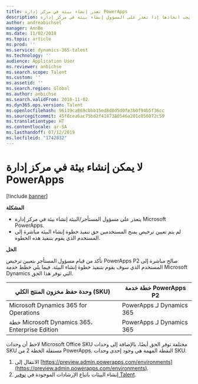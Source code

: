 ```yaml
---
title: تعذر إنشاء بيئة في مركز إدارة PowerApps
description: يشرح هذا الموضوع الخطوات التي يجب اتخاذها إذا تعذر على المسؤول إنشاء بيئة في مركز إدارة Microsoft PowerApps.
author: andreabichsel
manager: AnnBe
ms.date: 11/02/2018
ms.topic: article
ms.prod: ''
ms.service: dynamics-365-talent
ms.technology: ''
audience: Application User
ms.reviewer: anbichse
ms.search.scope: Talent
ms.custom: ''
ms.assetid: ''
ms.search.region: Global
ms.author: anbichse
ms.search.validFrom: 2018-11-02
ms.dyn365.ops.version: Talent
ms.openlocfilehash: 96119ca869cbbb15ed8d8d5d0fe3b0f94b5f36cc
ms.sourcegitcommit: 45f8cea6ac75bd2f4187380546a201c056072c59
ms.translationtype: HT
ms.contentlocale: ar-SA
ms.lasthandoff: 07/12/2019
ms.locfileid: "1742832"
---
```

# <a name="cant-create-an-environment-in-the-powerapps-admin-center"></a>لا يمكن إنشاء بيئة في مركز إدارة PowerApps

[!include [banner](includes/banner.md)]

**المشكلة**

- يتعذر على مسؤول المستأجر/البيئة إنشاء بيئة في مركز إدارة Microsoft PowerApps.
- لم يتم تعيين ترخيص يمنح المستخدمين حق تنفيذ خطوة إنشاء البيئة مباشرة إلى المستخدم الذي يقوم بتنفيذ هذه الخطوة.

**الحل**

تأكد من قيام مسؤول المستأجر بتعيين ترخيص PowerApps P2 صالح مباشرة إلى المستخدم الذي سوف يقوم بتنفيذ خطوة إنشاء البيئة. فيما يلي خطط خدمة Microsoft Dynamics التي توفر هذا الحق.

| وحدة حفظ مخزون المنتج الكلي (SKU)       | خطة خدمة PowerApps P2  |
|------------------------------------------------|----------------------------|
| Microsoft Dynamics 365 for Operations          | PowerApps لـ Dynamics 365 |
| خطة Microsoft Dynamics 365، Enterprise Edition | PowerApps لـ Dynamics 365 |

لاحظ أن وحدات Microsoft Office SKU مختلفة توفر الحق أيضًا، بالإضافة إلى وحدات SKU مستقلة الخطة 2 من PowerApps. النقطة المهمة هي وجود إحدى وحدات SKU.

1. الانتقال إلى [https://preview.admin.powerapps.com/environments](https://preview.admin.powerapps.com/environments).
2. إنشاء البيئات باتباع الإرشادات الموجودة في [توفير Talent](https://docs.microsoft.com/dynamics365/unified-operations/talent/provisioning-talent).
